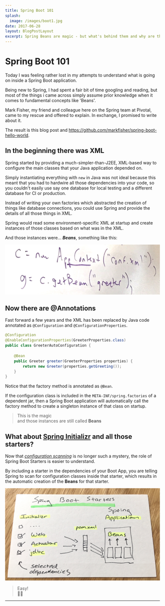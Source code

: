 ```yaml
---
title: Spring Boot 101
splash:
  image: /images/boot1.jpg
date: 2017-06-28
layout: BlogPostLayout
excerpt: Spring Beans are magic - but what's behind them and why are they called beans?
---
```


# Spring Boot 101

Today I was feeling rather lost in my attempts to understand what is going on inside a Spring Boot application.

Being new to Spring, I had spent a fair bit of time googling and reading, but most of the things i came across simply assume prior knowledge when it comes to fundamental concepts like 'Beans'.

Mark Fisher, my friend and colleague here on the Spring team at Pivotal, came to my rescue and offered to explain. In exchange, I promised to write about it.

The result is this blog post and https://github.com/markfisher/spring-boot-hello-world.

## In the beginning there was XML

Spring started by providing a much-simpler-than-J2EE, XML-based way to configure the main classes that your Java application depended on.

Simply instantiating everything with `new` in Java was not ideal because this meant that you had to hardwire all those dependencies into your code, so you couldn't easily use say one database for local testing and a different database for CI or production.  

Instead of writing your own factories which abstracted the creation of things like database connections, you could use Spring and provide the details of all those things in XML.

Spring would read some environment-specific XML at startup and create instances of those classes based on what was in the XML.

And those instances were... _**Beans**_, something like this:

![ApplicationContext.getBean()](/images/boot1b.jpg)

## Now there are @Annotations

Fast forward a few years and the XML has been replaced by Java code annotated as `@Configuration` and `@ConfigurationProperties`.

```java
@Configuration
@EnableConfigurationProperties(GreeterProperties.class)
public class GreeterAutoConfiguration {

	@Bean
	public Greeter greeter(GreeterProperties properties) {
		return new Greeter(properties.getGreeting());
	}
}
```


Notice that the factory method is annotated as `@Bean`.

If the configuration class is included in the `META-INF/spring.factories` of a dependent jar, then a Spring Boot application will automatically call the factory method to create a singleton instance of that class on startup.

> This is the magic  
> and those instances are still called **Beans**

## What about [Spring Initializr](https://start.spring.io/) and all those starters?

Now that [_configuration scanning_](https://docs.spring.io/spring-boot/docs/current/reference/htmlsingle/#using-boot-configuration-classes) is no longer such a mystery, the role of Spring Boot Starters is easier to understand.

By including a starter in the dependencies of your Boot App, you are telling Spring to scan for configuration classes inside that starter, which results in the automatic creation of the **Beans** for that starter.

![Initializr injection](/images/boot7.jpg)

> Easy!  
> 🍋🍋

---
